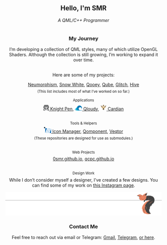 <div align="center">

<h2><b>Hello, I'm SMR</b></h2>
<i>A QML/C++ Programmer</i><br><br>

<h3>My Journey</h3>
I’m developing a collection of QML styles, many of which utilize OpenGL Shaders.
Although the collection is still growing, I’m working to expand it over time.
<br><br>

Here are some of my projects:

<a href="https://github.com/0smr/neumorphism">Neumorphism</a>,
<a href="https://github.com/0smr/snow-white">Snow White</a>,
<a href="https://github.com/0smr/qooey">Qooey</a>,
<a href="https://github.com/0smr/qube">Qube</a>,
<a href="https://github.com/0smr/glitch">Glitch</a>,
<a href="https://github.com/0smr/hive">Hive</a><br>
<sub>(This list includes most of what I’ve worked on so far.)</sub>


<sup>Applications</sup><br>
<a href="https://github.com/0smr/knight-pen">
<img src="logo/knight-pen.svg" width="18px"> Knight Pen</a>,
<a href="https://github.com/0smr/qloudy">
<img src="logo/qloudy.svg" width="23px"> Qloudy</a>,
<a href="https://github.com/cardianco/cardian">
<img src="logo/cardian.svg" width="20px"> Cardian</a>
<br><br>

<sup>Tools & Helpers</sup><br>
<a href="https://github.com/0smr/icon-manager">
<img src="logo/icon-manager.svg" width="23px"> Icon Manager</a>,
<a href="https://github.com/0smr/qomponent">Qomponent</a>,
<a href="https://github.com/0smr/veqtor">Veqtor</a><br>
<sub>(These repositories are designed for use as submodules.)</sub>
<br><br>

<sup>Web Projects</sup><br>
<a href="https://0smr.github.io">0smr.github.io</a>,
<a href="https://qcpc.github.io">qcpc.github.io</a>
<br><br>

<sup>Design Work</sup><br>
While I don’t consider myself a designer, I’ve created a few designs.
You can find some of my work on
<a href="https://www.instagram.com/one.red.little.fish">this Instagram page</a>.

<img src="logo/sleeping-fox.svg">
<h3>Contact Me</h3>
Feel free to reach out via email or Telegram:
<a href="mailto:97smr0@gmail.com">Gmail</a>,
<a href="s_m_r0.t.me">Telegram</a>,
<a href="https://0smr.github.io#contactMe">or here</a>.
</div>